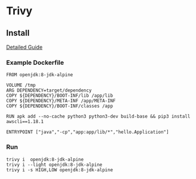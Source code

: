 # Trivy



## Install
[Detailed Guide](https://github.com/aquasecurity/trivy#installation)


### Example Dockerfile

```
FROM openjdk:8-jdk-alpine

VOLUME /tmp
ARG DEPENDENCY=target/dependency
COPY ${DEPENDENCY}/BOOT-INF/lib /app/lib
COPY ${DEPENDENCY}/META-INF /app/META-INF
COPY ${DEPENDENCY}/BOOT-INF/classes /app

RUN apk add --no-cache python3 python3-dev build-base && pip3 install awscli==1.18.1

ENTRYPOINT ["java","-cp","app:app/lib/*","hello.Application"]
```

### Run
```
trivy i  openjdk:8-jdk-alpine
trivy i --light openjdk:8-jdk-alpine
trivy i -s HIGH,LOW openjdk:8-jdk-alpine
```
